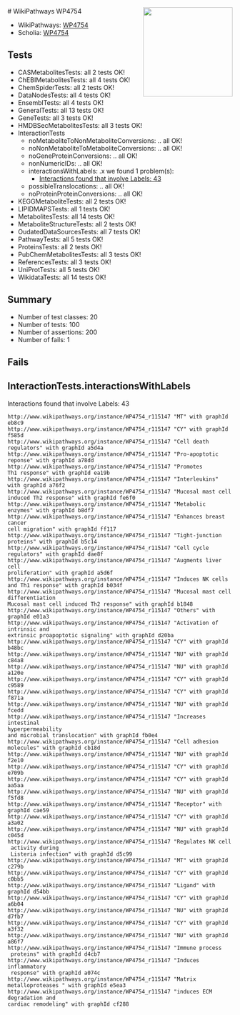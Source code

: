 <img style="float: right; width: 200px" src="https://upload.wikimedia.org/wikipedia/commons/thumb/8/83/Wplogo_with_text_500.png/640px-Wplogo_with_text_500.png" />
# WikiPathways WP4754

* WikiPathways: [WP4754](https://identifiers.org/wikipathways:WP4754)
* Scholia: [WP4754](https://scholia.toolforge.org/wikipathways/WP4754)
## Tests
* CASMetabolitesTests: all 2 tests OK!
* ChEBIMetabolitesTests: all 4 tests OK!
* ChemSpiderTests: all 2 tests OK!
* DataNodesTests: all 4 tests OK!
* EnsemblTests: all 4 tests OK!
* GeneralTests: all 13 tests OK!
* GeneTests: all 3 tests OK!
* HMDBSecMetabolitesTests: all 3 tests OK!
* InteractionTests
    * noMetaboliteToNonMetaboliteConversions: .. all OK!
    * noNonMetaboliteToMetaboliteConversions: .. all OK!
    * noGeneProteinConversions: .. all OK!
    * nonNumericIDs: .. all OK!
    * interactionsWithLabels: .x we found 1 problem(s):
        * [Interactions found that involve Labels: 43](#fe97a918)
    * possibleTranslocations: .. all OK!
    * noProteinProteinConversions: .. all OK!
* KEGGMetaboliteTests: all 2 tests OK!
* LIPIDMAPSTests: all 1 tests OK!
* MetabolitesTests: all 14 tests OK!
* MetaboliteStructureTests: all 2 tests OK!
* OudatedDataSourcesTests: all 7 tests OK!
* PathwayTests: all 5 tests OK!
* ProteinsTests: all 2 tests OK!
* PubChemMetabolitesTests: all 3 tests OK!
* ReferencesTests: all 3 tests OK!
* UniProtTests: all 5 tests OK!
* WikidataTests: all 14 tests OK!


## Summary

* Number of test classes: 20
* Number of tests: 100
* Number of assertions: 200
* Number of fails: 1

## Fails

<a name="fe97a918" />

## InteractionTests.interactionsWithLabels

Interactions found that involve Labels: 43
```
http://www.wikipathways.org/instance/WP4754_r115147 "MT" with graphId eb8c9
http://www.wikipathways.org/instance/WP4754_r115147 "CY" with graphId f585d
http://www.wikipathways.org/instance/WP4754_r115147 "Cell death
regulators" with graphId a5d4a
http://www.wikipathways.org/instance/WP4754_r115147 "Pro-apoptotic
reponse" with graphId a78dd
http://www.wikipathways.org/instance/WP4754_r115147 "Promotes 
Th1 response" with graphId ea19b
http://www.wikipathways.org/instance/WP4754_r115147 "Interleukins" with graphId a76f2
http://www.wikipathways.org/instance/WP4754_r115147 "Mucosal mast cell
induced Th2 response" with graphId fe6f0
http://www.wikipathways.org/instance/WP4754_r115147 "Metabolic enzymes" with graphId b8df7
http://www.wikipathways.org/instance/WP4754_r115147 "Enhances breast cancer 
cell migration" with graphId ff117
http://www.wikipathways.org/instance/WP4754_r115147 "Tight-junction
proteins" with graphId b5c14
http://www.wikipathways.org/instance/WP4754_r115147 "Cell cycle
regulators" with graphId dae8f
http://www.wikipathways.org/instance/WP4754_r115147 "Augments liver cell
proliferation" with graphId a5d6f
http://www.wikipathways.org/instance/WP4754_r115147 "Induces NK cells
and Th1 response" with graphId b034f
http://www.wikipathways.org/instance/WP4754_r115147 "Mucosal mast cell differentiation
Mucosal mast cell induced Th2 response" with graphId b1848
http://www.wikipathways.org/instance/WP4754_r115147 "Others" with graphId e01a3
http://www.wikipathways.org/instance/WP4754_r115147 "Activation of intrinsic and 
extrinsic proapoptotic signaling" with graphId d20ba
http://www.wikipathways.org/instance/WP4754_r115147 "CY" with graphId b48bc
http://www.wikipathways.org/instance/WP4754_r115147 "NU" with graphId c84a8
http://www.wikipathways.org/instance/WP4754_r115147 "NU" with graphId a120e
http://www.wikipathways.org/instance/WP4754_r115147 "CY" with graphId c9589
http://www.wikipathways.org/instance/WP4754_r115147 "CY" with graphId f871a
http://www.wikipathways.org/instance/WP4754_r115147 "NU" with graphId fcedd
http://www.wikipathways.org/instance/WP4754_r115147 "Increases intestinal
hyperpermeability
and microbial translocation" with graphId fb0e4
http://www.wikipathways.org/instance/WP4754_r115147 "Cell adhesion
molecules" with graphId cb18d
http://www.wikipathways.org/instance/WP4754_r115147 "NU" with graphId f2e10
http://www.wikipathways.org/instance/WP4754_r115147 "CY" with graphId e709b
http://www.wikipathways.org/instance/WP4754_r115147 "CY" with graphId aa5aa
http://www.wikipathways.org/instance/WP4754_r115147 "NU" with graphId f5fd8
http://www.wikipathways.org/instance/WP4754_r115147 "Receptor" with graphId cae59
http://www.wikipathways.org/instance/WP4754_r115147 "CY" with graphId a3a02
http://www.wikipathways.org/instance/WP4754_r115147 "NU" with graphId c045d
http://www.wikipathways.org/instance/WP4754_r115147 "Regulates NK cell
 activity during
 Listeria infection" with graphId d5c99
http://www.wikipathways.org/instance/WP4754_r115147 "MT" with graphId c279b
http://www.wikipathways.org/instance/WP4754_r115147 "CY" with graphId c0bb5
http://www.wikipathways.org/instance/WP4754_r115147 "Ligand" with graphId d54bb
http://www.wikipathways.org/instance/WP4754_r115147 "CY" with graphId a6b04
http://www.wikipathways.org/instance/WP4754_r115147 "NU" with graphId d7fb7
http://www.wikipathways.org/instance/WP4754_r115147 "CY" with graphId a3f32
http://www.wikipathways.org/instance/WP4754_r115147 "NU" with graphId a86f7
http://www.wikipathways.org/instance/WP4754_r115147 "Immune process
 proteins" with graphId d4cb7
http://www.wikipathways.org/instance/WP4754_r115147 "Induces inflammatory
 response" with graphId a074c
http://www.wikipathways.org/instance/WP4754_r115147 "Matrix metalloproteases " with graphId e5ea3
http://www.wikipathways.org/instance/WP4754_r115147 "induces ECM degradation and
cardiac remodeling" with graphId cf288
```

